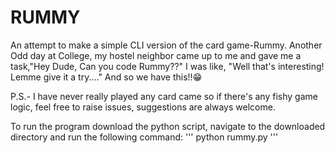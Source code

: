 # RUMMY
An attempt to make a simple CLI version of the card game-Rummy.
Another Odd day at College, my hostel neighbor came up to me and gave me a task,"Hey Dude, Can you code Rummy??"
I was like, "Well that's interesting! Lemme give it a try...."
And so we have this!!😁

P.S.- I have never really played  any card came so if there's any fishy game logic, feel free to raise issues, 
suggestions are always welcome.

To run the program download the python script, navigate to the downloaded directory and run the following command:
'''
python rummy.py
'''
